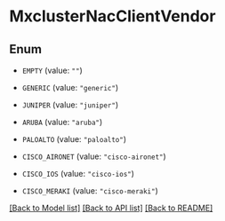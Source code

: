 # MxclusterNacClientVendor

## Enum


* `EMPTY` (value: `""`)

* `GENERIC` (value: `"generic"`)

* `JUNIPER` (value: `"juniper"`)

* `ARUBA` (value: `"aruba"`)

* `PALOALTO` (value: `"paloalto"`)

* `CISCO_AIRONET` (value: `"cisco-aironet"`)

* `CISCO_IOS` (value: `"cisco-ios"`)

* `CISCO_MERAKI` (value: `"cisco-meraki"`)


[[Back to Model list]](../README.md#documentation-for-models) [[Back to API list]](../README.md#documentation-for-api-endpoints) [[Back to README]](../README.md)


